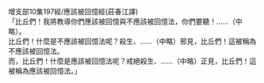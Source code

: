 增支部10集197經/應該被回憶經(莊春江譯)  
「比丘們！我將教導你們應該被回憶與不應該被回憶法，你們要聽！……（中略）。  
比丘們！什麼是不應該被回憶法呢？殺生、……（中略）邪見，比丘們！這被稱為不應該被回憶法。  
而，比丘們！什麼是應該被回憶法呢？戒絕殺生、……（中略）正見，比丘們！這被稱為應該被回憶法。」  
  
  
